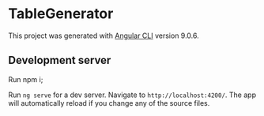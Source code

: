 # TableGenerator

This project was generated with [Angular CLI](https://github.com/angular/angular-cli) version 9.0.6.

## Development server

Run npm i;

Run `ng serve` for a dev server. Navigate to `http://localhost:4200/`. The app will automatically reload if you change any of the source files.
